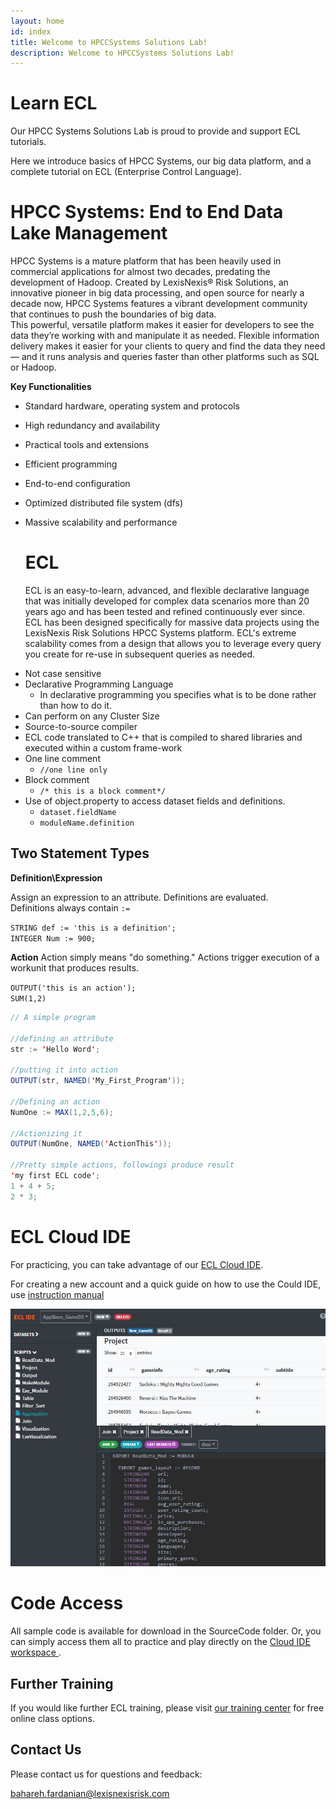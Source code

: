 ```yaml
---
layout: home
id: index
title: Welcome to HPCCSystems Solutions Lab!
description: Welcome to HPCCSystems Solutions Lab!
---
```


# Learn ECL

Our HPCC Systems Solutions Lab is proud to provide and support ECL tutorials.

Here we introduce basics of HPCC Systems, our big data platform, and a complete tutorial on ECL (Enterprise Control Language).

# HPCC Systems: End to End Data Lake Management

HPCC Systems is a mature platform that has been heavily used in commercial applications for almost two decades, predating the development of Hadoop. Created by LexisNexis® Risk Solutions, an innovative pioneer in big data processing, and open source for nearly a decade now, HPCC Systems features a vibrant development community that continues to push the boundaries of big data.\
This powerful, versatile platform makes it easier for developers to see the data they’re working with and manipulate it as needed. Flexible information delivery makes it easier for your clients to query and find the data they need — and it runs analysis and queries faster than other platforms such as SQL or Hadoop.

**Key Functionalities**

- Standard hardware, operating system and protocols
- High redundancy and availability
- Practical tools and extensions
- Efficient programming
- End-to-end configuration
- Optimized distributed file system (dfs)
- Massive scalability and performance

  # ECL

  ECL is an easy-to-learn, advanced, and flexible declarative language that was initially developed for complex data scenarios more than 20 years ago and has been tested and refined continuously ever since.\
  ECL has been designed specifically for massive data projects using the LexisNexis Risk Solutions HPCC Systems platform. ECL's extreme scalability comes from a design that allows you to leverage every query you create for re-use in subsequent queries as needed.

* Not case sensitive
* Declarative Programming Language
  - In declarative programming you specifies what is to be done rather than how to do it.
* Can perform on any Cluster Size
* Source-to-source compiler
* ECL code translated to C++ that is compiled to shared libraries and executed within a custom frame-work
* One line comment
  - `//one line only`
* Block comment
  - `/* this is a block comment*/`
* Use of object.property to access dataset fields and definitions.
  - `dataset.fieldName`
  - `moduleName.definition`

## Two Statement Types

**Definition\Expression**

Assign an expression to an attribute. Definitions are evaluated.\
Definitions always contain `:=`

`STRING def := 'this is a definition';`\
`INTEGER Num := 900;`

**Action**
Action simply means "do something." Actions trigger execution of a workunit that produces
results.

`OUTPUT('this is an action');`\
`SUM(1,2)`

```java
// A simple program

//defining an attribute
str := 'Hello Word';

//putting it into action
OUTPUT(str, NAMED('My_First_Program'));

//Defining an action
NumOne := MAX(1,2,5,6);

//Actionizing it
OUTPUT(NumOne, NAMED('ActionThis'));

//Pretty simple actions, followings produce result
'my first ECL code';
1 + 4 + 5;
2 * 3;

```

# ECL Cloud IDE

For practicing, you can take advantage of our [ECL Cloud IDE](https://ide.hpccsystems.com/auth/login).

For creating a new account and a quick guide on how to use the Could IDE, use
[instruction manual](/references/cloudide_setup.md)

![ Cloud IDE screenshot](./Images/cloudIDE.jpg)

# Code Access

All sample code is available for download in the SourceCode folder. Or, you can simply access them all to practice and play directly on the
[Cloud IDE workspace ](ttps://ide.hpccsystems.com/workspaces/share/291d17d9-e5cb-4fac-83c2-ac5997c28a31).

## Further Training

If you would like further ECL training, please visit
[our training center](https://hpccsystems.com/training) for free online class options.

## Contact Us

Please contact us for questions and feedback:

bahareh.fardanian@lexisnexisrisk.com
